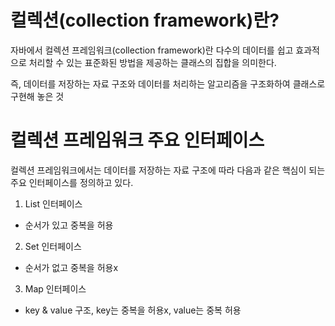 # 컬렉션(collection framework)란?

자바에서 컬렉션 프레임워크(collection framework)란 다수의 데이터를 쉽고 효과적으로 처리할 수 있는 표준화된 방법을 제공하는 클래스의 집합을 의미한다.

즉, 데이터를 저장하는 자료 구조와 데이터를 처리하는 알고리즘을 구조화하여 클래스로 구현해 놓은 것

# 컬렉션 프레임워크 주요 인터페이스

컬렉션 프레임워크에서는 데이터를 저장하는 자료 구조에 따라 다음과 같은 핵심이 되는 주요 인터페이스를 정의하고 있다.

1. List 인터페이스

- 순서가 있고 중복을 허용

2. Set 인터페이스

- 순서가 없고 중복을 허용x

3. Map 인터페이스

- key & value 구조, key는 중복을 허용x, value는 중복 허용
